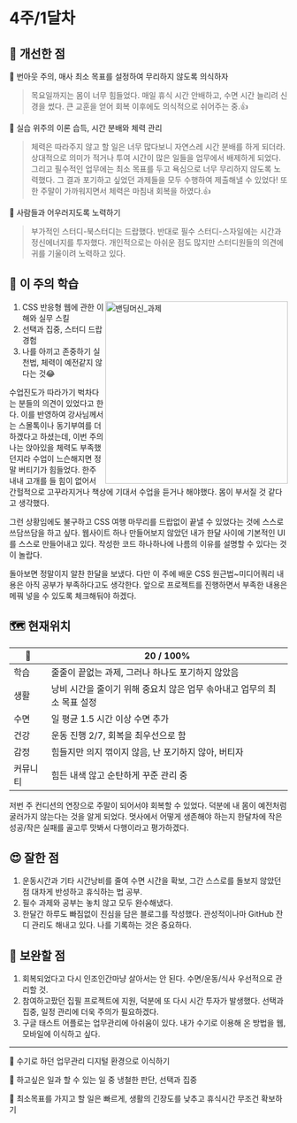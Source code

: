 # 4주/1달차
## 🤡 개선한 점 

🚩 번아웃 주의, 매사 최소 목표를 설정하여 무리하지 않도록 의식하자
> 목요일까지는 몸이 너무 힘들었다. 매일 휴식 시간 안배하고, 수면 시간 늘리려 신경을 썼다. 큰 교훈을 얻어 회복 이후에도 의식적으로 쉬어주는 중.👍

🚩 실습 위주의 이론 습득, 시간 분배와 체력 관리
> 체력은 따라주지 않고 할 일은 너무 많다보니 자연스레 시간 분배를 하게 되더라. 상대적으로 의미가 적거나 투여 시간이 많은 일들을 업무에서 배제하게 되었다. 그리고 필수적인 업무에는 최소 목표를 두고 욕심으로 너무 무리하지 않도록 노력했다. 그 결과 포기하고 싶었던 과제들을 모두 수행하여 제출해낼 수 있었다! 또한 주말이 가까워지면서 체력은 마침내 회복을 하였다.👍

🚩 사람들과 어우러지도록 노력하기
> 부가적인 스터디-북스터디는 드랍했다. 반대로 필수 스터디-스자일에는 시간과 정신에너지를 투자했다. 개인적으로는 아쉬운 점도 많지만 스터디원들의 의견에 귀를 기울이려 노력하고 있다.


## 📓 이 주의 학습

<img src="https://img1.daumcdn.net/thumb/R1280x0/?scode=mtistory2&fname=https%3A%2F%2Fblog.kakaocdn.net%2Fdn%2FndwMX%2FbtrNwnm3JUF%2FP4KZQndAxEapLTZAMMbwwK%2Fimg.png" style="float: right; width: 330px;" title="밴딩머신_과제">

1. CSS 반응형 웹에 관한 이해와 실무 스킬
2. 선택과 집중, 스터디 드랍 경험
3. 나를 아끼고 존중하기 실천법, 체력이 예전같지 않다는 것😂

수업진도가 따라가기 벅차다는 분들의 의견이 있었다고 한다. 이를 반영하여 강사님께서는 스몰톡이나 동기부여를 더하겠다고 하셨는데, 이번 주의 나는 앉아있을 체력도 부족했던지라 수업이 느슨해지면 정말 버티기가 힘들었다. 한주 내내 고개를 들 힘이 없어서 간헐적으로 고꾸라지거나 책상에 기대서 수업을 듣거나 해야했다. 몸이 부서질 것 같다고 생각했다.

그런 상황임에도 불구하고 CSS 여행 마무리를 드랍없이 끝낼 수 있었다는 것에 스스로 쓰담쓰담을 하고 싶다. 웹사이트 하나 만들어보지 않았던 내가 한달 사이에 기본적인 UI를 스스로 만들어내고 있다. 작성한 코드 하나하나에 나름의 이유를 설명할 수 있다는 것이 놀랍다. 

돌아보면 정말이지 알찬 한달을 보냈다. 다만 이 주에 배운 CSS 원근법~미디어쿼리 내용은 아직 공부가 부족하다고도 생각한다. 앞으로 프로젝트를 진행하면서 부족한 내용은 메꿔 넣을 수 있도록 체크해둬야 하겠다.



## 🗺️ 현재위치

 🐾 | 20 / 100%
--  |--
학습| 줄줄이 끝없는 과제, 그러나 하나도 포기하지 않았음
생활| 낭비 시간을 줄이기 위해 중요치 않은 업무 솎아내고 업무의 최소 목표 설정
수면| 일 평균 1.5 시간 이상 수면 추가
건강| 운동 진행 2/7, 회복을 최우선으로 함
감정| 힘들지만 의지 꺾이지 않음, 난 포기하지 않아, 버티자
커뮤니티| 힘든 내색 않고 순탄하게 꾸준 관리 중

저번 주 컨디션의 연장으로 주말이 되어서야 회복할 수 있었다. 덕분에 내 몸이 예전처럼 굴러가지 않는다는 것을 알게 되었다. 멋사에서 어떻게 생존해야 하는지 한달차에 작은 성공/작은 실패를 골고루 맛봐서 다행이라고 평가하겠다.

## 😍 잘한 점

1. 운동시간과 기타 시간낭비를 줄여 수면 시간을 확보, 그간 스스로를 돌보지 않았던 점 대차게 반성하고 휴식하는 법 공부.
2. 필수 과제와 공부는 놓치 않고 모두 완수해냈다. 
3. 한달간 하루도 빠짐없이 진심을 담은 블로그를 작성했다. 관성적이나마 GitHub 잔디 관리도 해내고 있다. 나를 기록하는 것은 중요하다.

## 🤢 보완할 점

1. 회복되었다고 다시 인조인간마냥 살아서는 안 된다. 수면/운동/식사 우선적으로 관리할 것.
2. 참여하고팠던 집필 프로젝트에 지원, 덕분에 또 다시 시간 투자가 발생했다. 선택과 집중, 일정 관리에 더욱 주의가 필요하겠다. 
3. 구글 태스트 어플로는 업무관리에 아쉬움이 있다. 내가 수기로 이용해 온 방법을 웹, 모바일에 이식하고 싶다.

---
🚩 수기로 하던 업무관리 디지털 환경으로 이식하기

🚩 하고싶은 일과 할 수 있는 일 중 냉철한 판단, 선택과 집중

🚩 최소목표를 가지고 할 일은 빠르게, 생활의 긴장도를 낮추고 휴식시간 무조건 확보하기

